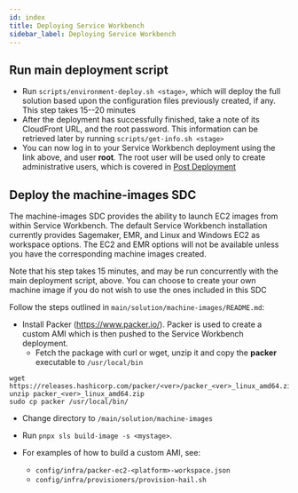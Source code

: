 ```yaml
---
id: index
title: Deploying Service Workbench
sidebar_label: Deploying Service Workbench
---
```


## Run main deployment script

- Run `scripts/environment-deploy.sh <stage>`, which will deploy the full solution based upon the configuration files previously created, if any.  This step takes 15--20 minutes
- After the deployment has successfully finished, take a note of its CloudFront URL, and the root password.  This information can be retrieved later by running `scripts/get-info.sh <stage>`
- You can now log in to your Service Workbench deployment using the link above, and user **root**. The root user will be used only to create administrative users, which is covered in [Post Deployment](/deployment/post_deployment/index)

## Deploy the machine-images SDC

The machine-images SDC provides the ability to launch EC2 images from within Service Workbench. The default Service Workbench installation currently provides Sagemaker, EMR, and Linux and Windows EC2 as workspace options. The EC2 and EMR options will not be available unless you have the corresponding machine images created.

Note that his step takes 15 minutes, and may be run concurrently with the main deployment script, above.  You can choose to create your own machine image if you do not wish to use the ones included in this SDC

Follow the steps outlined in `main/solution/machine-images/README.md`:
  - Install Packer (<https://www.packer.io/>). Packer is used to create a custom AMI which is then pushed to the Service Workbench deployment.
    - Fetch the package with curl or wget, unzip it and copy the **packer** executable to `/usr/local/bin`
```{.sh}
wget https://releases.hashicorp.com/packer/<ver>/packer_<ver>_linux_amd64.zip
unzip packer_<ver>_linux_amd64.zip
sudo cp packer /usr/local/bin/
```
  - Change directory to `/main/solution/machine-images`
  - Run `pnpx sls build-image -s <mystage>`.

- For examples of how to build a custom AMI, see:
  - `config/infra/packer-ec2-<platform>-workspace.json`
  - `config/infra/provisioners/provision-hail.sh`

